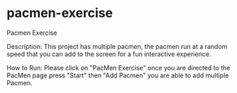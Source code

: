 # pacmen-exercise

Pacmen Exercise

Description:
This project has multiple pacmen, the pacmen run at a random speed that you can add to the screen for a fun interactive experience. 

How to Run:
  Please click on "PacMen Exercise" once you are directed to the PacMen page
        press "Start" then "Add Pacmen" you are able to add multiple Pacmen.
